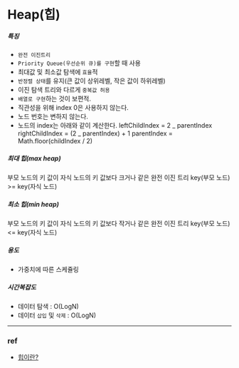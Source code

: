 # Heap(힙)

##### 특징

- `완전 이진트리`
- `Priority Queue(우선순위 큐)를 구현`할 때 사용
- 최대값 및 최소값 탐색에 `효율`적
- `반정렬 상태`를 유지(큰 값이 상위레벨, 작은 값이 하위레벨)
- 이진 탐색 트리와 다르게 `중복값 허용`
- `배열로 구현`하는 것이 보편적.
- 직관성을 위해 index 0은 사용하지 않는다.
- 노드 번호는 변하지 않는다.
- 노드의 index는 아래와 같이 계산한다.
  leftChildIndex = 2 _ parentIndex
  rightChildIndex = (2 _ parentIndex) + 1
  parentIndex = Math.floor(childIndex / 2)

##### 최대 힙(max heap)

부모 노드의 키 값이 자식 노드의 키 값보다 크거나 같은 완전 이진 트리
key(부모 노드) >= key(자식 노드)

##### 최소 힙(min heap)

부모 노드의 키 값이 자식 노드의 키 값보다 작거나 같은 완전 이진 트리
key(부모 노드) <= key(자식 노드)

##### 용도

- 가중치에 따른 스케쥴링

##### 시간복잡도

- 데이터 탐색 : O(LogN)
- 데이터 `삽입` 및 `삭제` : O(LogN)

---

### ref

- [힙이란?](https://gmlwjd9405.github.io/2018/05/10/data-structure-heap.html)

